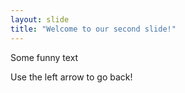 ```yaml
---
layout: slide
title: "Welcome to our second slide!"
---
```

Some funny text

Use the left arrow to go back!
